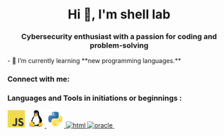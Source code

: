 <h1 align="center">Hi 👋, I'm shell lab</h1><h3 align="center">Cybersecurity enthusiast with a passion for coding and problem-solving</h3><p align="left"> </p>- 🌱 I’m currently learning **new programming languages.**<h3 align="left">Connect with me:</h3><p align="left"></p><h3 align="left">Languages and Tools in initiations or beginnings :</h3><p align="left"> <img src="https://raw.githubusercontent.com/devicons/devicon/master/icons/javascript/javascript-original.svg" alt="javascript" width="40" height="40"/> </a> <a href="https://www.linux.org/" target="_blank" rel="noreferrer"> <img src="https://raw.githubusercontent.com/devicons/devicon/master/icons/linux/linux-original.svg" alt="linux" width="40" height="40"/> </a> <a href="https://www.mysql.com/" target="_blank" rel="noreferrer">  <a href="https://www.python.org" target="_blank" rel="noreferrer"> <img src="https://raw.githubusercontent.com/devicons/devicon/master/icons/python/python-original.svg" alt="python" width="40" height="40"/> <img src="https://upload.wikimedia.org/wikipedia/commons/thumb/6/61/HTML5_logo_and_wordmark.svg/1024px-HTML5_logo_and_wordmark.svg.png" alt="html" width="39" height="41"/>  <img src="https://upload.wikimedia.org/wikipedia/commons/thumb/f/ff/VirtualBox_2024_Logo.svg/1200px-VirtualBox_2024_Logo.svg.png" alt="oracle" width="39" height="38"/> <img src="..." alt="" width="0" height="00"/>  </p> 
